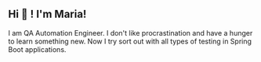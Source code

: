 ## Hi 👋 ! I'm Maria!

I am QA Automation Engineer. I don't like procrastination and  have a hunger to learn something new. Now I try sort out with all types of testing in Spring Boot applications.

<!--
**maria-shpatserman/maria-shpatserman** is a ✨ _special_ ✨ repository because its `README.md` (this file) appears on your GitHub profile.

Here are some ideas to get you started:

- 🔭 I’m currently working on ...
- 🌱 I’m currently learning ...
- 👯 I’m looking to collaborate on ...
- 🤔 I’m looking for help with ...
- 💬 Ask me about ...
- 📫 How to reach me: ...
- 😄 Pronouns: ...
- ⚡ Fun fact: ...
-->
